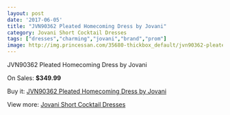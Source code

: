 ```yaml
---
layout: post
date: '2017-06-05'
title: "JVN90362 Pleated Homecoming Dress by Jovani"
category: Jovani Short Cocktail Dresses
tags: ["dresses","charming","jovani","brand","prom"]
image: http://img.princessan.com/35680-thickbox_default/jvn90362-pleated-homecoming-dress-by-jovani.jpg
---
```

JVN90362 Pleated Homecoming Dress by Jovani

On Sales: **$349.99**
<a href="https://www.princessan.com/en/16674-jvn90362-pleated-homecoming-dress-by-jovani.html"><amp-img layout="responsive" width="600" height="600" src="//img.princessan.com/35680-thickbox_default/jvn90362-pleated-homecoming-dress-by-jovani.jpg" alt="JVN90362 Pleated Homecoming Dress by Jovani 0" /></a>
<a href="https://www.princessan.com/en/16674-jvn90362-pleated-homecoming-dress-by-jovani.html"><amp-img layout="responsive" width="600" height="600" src="//img.princessan.com/35683-thickbox_default/jvn90362-pleated-homecoming-dress-by-jovani.jpg" alt="JVN90362 Pleated Homecoming Dress by Jovani 1" /></a>
<a href="https://www.princessan.com/en/16674-jvn90362-pleated-homecoming-dress-by-jovani.html"><amp-img layout="responsive" width="600" height="600" src="//img.princessan.com/35682-thickbox_default/jvn90362-pleated-homecoming-dress-by-jovani.jpg" alt="JVN90362 Pleated Homecoming Dress by Jovani 2" /></a>
<a href="https://www.princessan.com/en/16674-jvn90362-pleated-homecoming-dress-by-jovani.html"><amp-img layout="responsive" width="600" height="600" src="//img.princessan.com/35681-thickbox_default/jvn90362-pleated-homecoming-dress-by-jovani.jpg" alt="JVN90362 Pleated Homecoming Dress by Jovani 3" /></a>

Buy it: [JVN90362 Pleated Homecoming Dress by Jovani](https://www.princessan.com/en/16674-jvn90362-pleated-homecoming-dress-by-jovani.html "JVN90362 Pleated Homecoming Dress by Jovani")

View more: [Jovani Short Cocktail Dresses](https://www.princessan.com/en/139- "Jovani Short Cocktail Dresses")